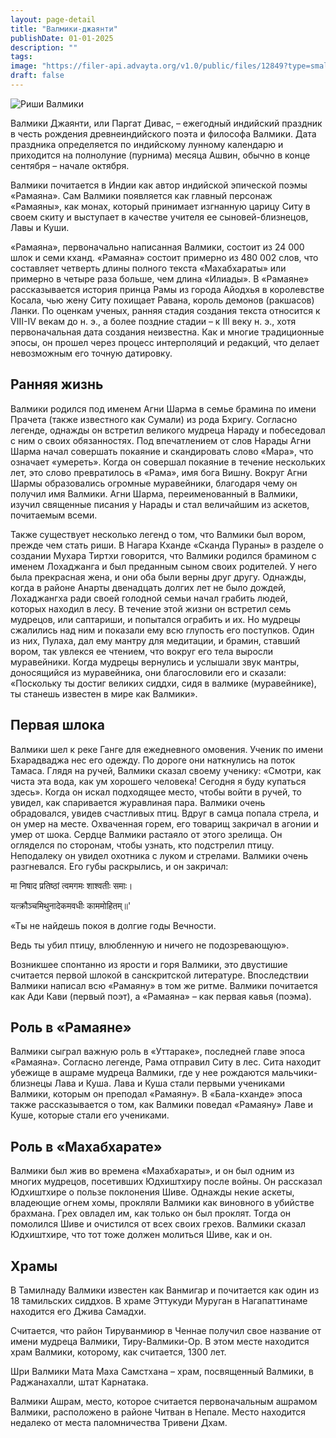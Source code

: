 ```yaml
---
layout: page-detail
title: "Валмики-джаянти"
publishDate: 01-01-2025
description: ""
tags:
image: "https://filer-api.advayta.org/v1.0/public/files/12849?type=small"
draft: false
---
```


  
![Риши Валмики](https://filer-api.advayta.org/v1.0/public/files/12849?size=medium "Риши Валмики") 
  
  
 Валмики Джаянти, или Паргат Дивас, – ежегодный индийский праздник в честь рождения древнеиндийского поэта и философа Валмики. Дата праздника определяется по индийскому лунному календарю и приходится на полнолуние (пурнима) месяца Ашвин, обычно в конце сентября – начале октября.

 Валмики почитается в Индии как автор индийской эпической поэмы «Рамаяна». Сам Валмики появляется как главный персонаж «Рамаяны», как монах, который принимает изгнанную царицу Ситу в своем скиту и выступает в качестве учителя ее сыновей-близнецов, Лавы и Куши.

 «Рамаяна», первоначально написанная Валмики, состоит из 24 000 шлок и семи кханд. «Рамаяна» состоит примерно из 480 002 слов, что составляет четверть длины полного текста «Махабхараты» или примерно в четыре раза больше, чем длина «Илиады». В «Рамаяне» рассказывается история принца Рамы из города Айодхья в королевстве Косала, чью жену Ситу похищает Равана, король демонов (ракшасов) Ланки. По оценкам ученых, ранняя стадия создания текста относится к VIII-IV векам до н. э., а более поздние стадии – к III веку н. э., хотя первоначальная дата создания неизвестна. Как и многие традиционные эпосы, он прошел через процесс интерполяций и редакций, что делает невозможным его точную датировку.

## Ранняя жизнь 

 Валмики родился под именем Агни Шарма в семье брамина по имени Прачета (также известного как Сумали) из рода Бхригу. Согласно легенде, однажды он встретил великого мудреца Нараду и побеседовал с ним о своих обязанностях. Под впечатлением от слов Нарады Агни Шарма начал совершать покаяние и скандировать слово «Мара», что означает «умереть». Когда он совершал покаяние в течение нескольких лет, это слово превратилось в «Рама», имя бога Вишну. Вокруг Агни Шармы образовались огромные муравейники, благодаря чему он получил имя Валмики. Агни Шарма, переименованный в Валмики, изучил священные писания у Нарады и стал величайшим из аскетов, почитаемым всеми.

 Также существует несколько легенд о том, что Валмики был вором, прежде чем стать риши. В Нагара Кханде «Сканда Пураны» в разделе о создании Мухара Тиртхи говорится, что Валмики родился брамином с именем Лохаджанга и был преданным сыном своих родителей. У него была прекрасная жена, и они оба были верны друг другу. Однажды, когда в районе Анарты двенадцать долгих лет не было дождей, Лохаджангха ради своей голодной семьи начал грабить людей, которых находил в лесу. В течение этой жизни он встретил семь мудрецов, или саптариши, и попытался ограбить и их. Но мудрецы сжалились над ним и показали ему всю глупость его поступков. Один из них, Пулаха, дал ему мантру для медитации, и брамин, ставший вором, так увлекся ее чтением, что вокруг его тела выросли муравейники. Когда мудрецы вернулись и услышали звук мантры, доносящийся из муравейника, они благословили его и сказали: «Поскольку ты достиг великих сиддхи, сидя в валмике (муравейнике), ты станешь известен в мире как Валмики».

## Первая шлока 

 Валмики шел к реке Ганге для ежедневного омовения. Ученик по имени Бхарадваджа нес его одежду. По дороге они наткнулись на поток Тамаса. Глядя на ручей, Валмики сказал своему ученику: «Смотри, как чиста эта вода, как ум хорошего человека! Сегодня я буду купаться здесь». Когда он искал подходящее место, чтобы войти в ручей, то увидел, как спаривается журавлиная пара. Валмики очень обрадовался, увидев счастливых птиц. Вдруг в самца попала стрела, и он умер на месте. Охваченная горем, его товарищ закричал в агонии и умер от шока. Сердце Валмики растаяло от этого зрелища. Он огляделся по сторонам, чтобы узнать, кто подстрелил птицу. Неподалеку он увидел охотника с луком и стрелами. Валмики очень разгневался. Его губы раскрылись, и он закричал:

 मा निषाद प्रतिष्ठां त्वमगमः शाश्वतीः समाः।

 यत्क्रौञ्चमिथुनादेकमवधीः काममोहितम्॥'

  
 «Ты не найдешь покоя в долгие годы Вечности.

 Ведь ты убил птицу, влюбленную и ничего не подозревающую».

 Возникшее спонтанно из ярости и горя Валмики, это двустишие считается первой шлокой в санскритской литературе. Впоследствии Валмики написал всю «Рамаяну» в том же ритме. Валмики почитается как Ади Кави (первый поэт), а «Рамаяна» – как первая кавья (поэма).

## Роль в «Рамаяне» 

 Валмики сыграл важную роль в «Уттараке», последней главе эпоса «Рамаяна». Согласно легенде, Рама отправил Ситу в лес. Сита находит убежище в ашраме мудреца Валмики, где у нее рождаются мальчики-близнецы Лава и Куша. Лава и Куша стали первыми учениками Валмики, которым он преподал «Рамаяну». В «Бала-кханде» эпоса также рассказывается о том, как Валмики поведал «Рамаяну» Лаве и Куше, которые стали его учениками.

## Роль в «Махабхарате» 

 Валмики был жив во времена «Махабхараты», и он был одним из многих мудрецов, посетивших Юдхиштхиру после войны. Он рассказал Юдхиштхире о пользе поклонения Шиве. Однажды некие аскеты, владеющие огнем хомы, прокляли Валмики как виновного в убийстве брахмана. Грех овладел им, как только он был проклят. Тогда он помолился Шиве и очистился от всех своих грехов. Валмики сказал Юдхиштхире, что тот тоже должен молиться Шиве, как и он.

## Храмы 

 В Тамилнаду Валмики известен как Ванмигар и почитается как один из 18 тамильских сиддхов. В храме Эттукуди Муруган в Нагапаттинаме находится его Джива Самадхи.

 Считается, что район Тируванмиюр в Ченнае получил свое название от имени мудреца Валмики, Тиру-Валмики-Ор. В этом месте находится храм Валмики, которому, как считается, 1300 лет.

 Шри Валмики Мата Маха Самстхана – храм, посвященный Валмики, в Раджанахалли, штат Карнатака.

 Валмики Ашрам, место, которое считается первоначальным ашрамом Валмики, расположено в районе Читван в Непале. Место находится недалеко от места паломничества Тривени Дхам.
  
  
